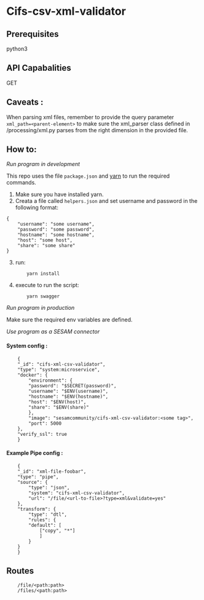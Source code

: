 # Cifs-csv-xml-validator

## Prerequisites
python3

## API Capabalities
GET


## Caveats :
When parsing xml files, remember to provide the query parameter `xml_path=<parent-element>` to make sure the xml_parser class defined in /processing/xml.py parses from the right dimension in the provided file. 


## How to:

*Run program in development*

This repo uses the file ```package.json``` and [yarn](https://yarnpkg.com/lang/en/) to run the required commands.

1. Make sure you have installed yarn.
2. Creata a file called ```helpers.json``` and set username and password in the following format:
```
{
    "username": "some username",
    "password": "some password",
    "hostname": "some hostname",
    "host": "some host",
    "share": "some share"
}
```
3. run:
    ```
        yarn install
    ```
4. execute to run the script:
    ```
        yarn swagger
    ```

*Run program in production*

Make sure the required env variables are defined.

*Use program as a SESAM connector*

#### System config :

```
    {
    "_id": "cifs-xml-csv-validator",
    "type": "system:microservice",
    "docker": {
        "environment": {
        "password": "$SECRET(password)",
        "username": "$ENV(username)",
        "hostname": "$ENV(hostname)",
        "host": "$ENV(host)",
        "share": "$ENV(share)"
        },
        "image": "sesamcommunity/cifs-xml-csv-validator:<some tag>",
        "port": 5000
    },
    "verify_ssl": true
    }
```

#### Example Pipe config :

```
    {
    "_id": "xml-file-foobar",
    "type": "pipe",
    "source": {
        "type": "json",
        "system": "cifs-xml-csv-validator",
        "url": "/file/<url-to-file>?type=xml&validate=yes"
    },
    "transform": {
        "type": "dtl",
        "rules": {
        "default": [
            ["copy", "*"]
            ]
        }
    }
    }
```

## Routes

```
    /file/<path:path>
    /files/<path:path>
```